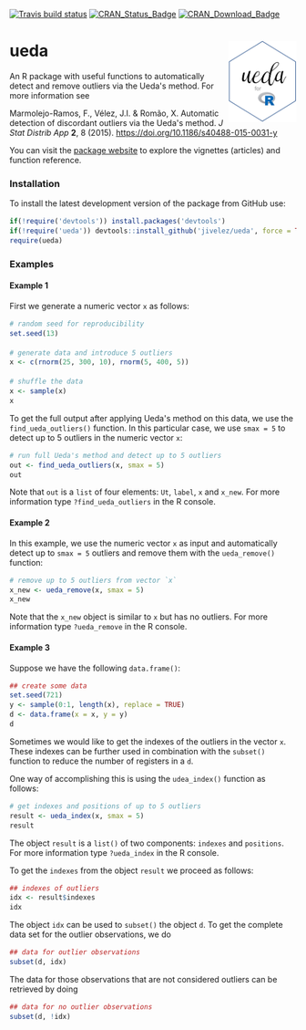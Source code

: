 [![Travis build status](https://travis-ci.org/jivelez/ueda.svg?branch=master)](https://travis-ci.org/jivelez/ueda)
[![CRAN\_Status\_Badge](http://www.r-pkg.org/badges/version-ago/ueda)](https://cran.r-project.org/package=ueda)
[![CRAN\_Download\_Badge](http://cranlogs.r-pkg.org/badges/ueda)](https://cran.r-project.org/package=ueda) 

# ueda  <img src="man/figures/logo.png" align="right" alt="" width="120" />

An R package with useful functions to automatically detect and remove outliers via the Ueda's method.  For more information see

Marmolejo-Ramos, F., Vélez, J.I. & Romão, X. Automatic detection of discordant outliers via the Ueda's method. _J Stat Distrib App_ **2**, 8 (2015). https://doi.org/10.1186/s40488-015-0031-y

You can visit the [package website](https://jivelez.github.io/ueda/index.html) to explore the vignettes (articles) and function reference. 

### Installation

To install the latest development version of the package from GitHub use:

```r
if(!require('devtools')) install.packages('devtools')
if(!require('ueda')) devtools::install_github('jivelez/ueda', force = TRUE)
require(ueda)
```


### Examples

#### Example 1

First we generate a numeric vector `x` as follows:

```r
# random seed for reproducibility
set.seed(13)

# generate data and introduce 5 outliers
x <- c(rnorm(25, 300, 10), rnorm(5, 400, 5))

# shuffle the data
x <- sample(x)
x
```

To get the full output after applying Ueda's method on this data, we use the `find_ueda_outliers()` function. In this particular case, we use `smax = 5` to detect up to 5 outliers in the numeric vector `x`:

```r
# run full Ueda's method and detect up to 5 outliers
out <- find_ueda_outliers(x, smax = 5)
out
```

Note that `out` is a `list` of four elements:  `Ut`, `label`, `x` and `x_new`. For more information type `?find_ueda_outliers` in the R console.


#### Example 2

In this example, we use the numeric vector `x`  as input and automatically detect up to `smax = 5` outliers and remove them with the `ueda_remove()` function:

```r
# remove up to 5 outliers from vector `x`
x_new <- ueda_remove(x, smax = 5)
x_new
```
Note that the `x_new` object is similar to `x` but has no outliers. For more information type `?ueda_remove` in the R console.


#### Example 3

Suppose we have the following `data.frame()`:

```r
## create some data
set.seed(721)
y <- sample(0:1, length(x), replace = TRUE)
d <- data.frame(x = x, y = y)
d
```
Sometimes we would like to get the indexes of the outliers in the vector `x`. These indexes can be further used in combination with the `subset()` function to reduce the number of registers in a `d`.  

One way of accomplishing this is using the `udea_index()` function as follows:

```r
# get indexes and positions of up to 5 outliers
result <- ueda_index(x, smax = 5)
result
```

The object `result` is a `list()` of two components: `indexes` and `positions`. For more information type `?ueda_index` in the R console. 

To get the `indexes` from the object `result` we proceed as follows:

```r
## indexes of outliers
idx <- result$indexes
idx
```

The object `idx` can be used to `subset()` the object `d`. To get the complete data set for the outlier observations, we do

```r
## data for outlier observations
subset(d, idx)
```

The data for those observations that are not considered outliers can be retrieved by doing

```r
## data for no outlier observations
subset(d, !idx)
```

